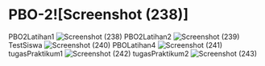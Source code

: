 # PBO-2![Screenshot (238)]
PBO2Latihan1
![Screenshot (238)](https://user-images.githubusercontent.com/80962625/111805022-39a5b380-8903-11eb-8c78-145b6aff51cc.png)
PBO2Latihan2
![Screenshot (239)](https://user-images.githubusercontent.com/80962625/111805367-85f0f380-8903-11eb-8fc6-8066106f4494.png)
TestSiswa
![Screenshot (240)](https://user-images.githubusercontent.com/80962625/111805491-a751df80-8903-11eb-89ed-4fa29c763b7a.png)
PBOLatihan4
![Screenshot (241)](https://user-images.githubusercontent.com/80962625/111805624-c5b7db00-8903-11eb-88f3-0bc5760f39a8.png)
tugasPraktikum1
![Screenshot (242)](https://user-images.githubusercontent.com/80962625/111805762-eb44e480-8903-11eb-929d-3257918b925d.png)
tugasPraktikum2
![Screenshot (243)](https://user-images.githubusercontent.com/80962625/111805859-ff88e180-8903-11eb-92c3-c1129b073251.png)

